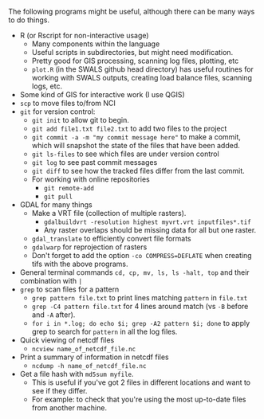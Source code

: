 The following programs might be useful, although there can be many ways to do things.

* R (or Rscript for non-interactive usage)
  * Many components within the language
  * Useful scripts in subdirectories, but might need modification.
  * Pretty good for GIS processing, scanning log files, plotting, etc
  * `plot.R` (in the SWALS github head directory) has useful routines for working with SWALS outputs, creating load balance files, scanning logs, etc.
* Some kind of GIS for interactive work (I use QGIS)
* `scp` to move files to/from NCI
* `git` for version control:
  * `git init` to allow git to begin.
  * `git add file1.txt file2.txt` to add two files to the project
  * `git commit -a -m "my commit message here"` to make a commit, which will snapshot the state of the files that have been added.
  * `git ls-files` to see which files are under version control
  * `git log` to see past commit messages
  * `git diff` to see how the tracked files differ from the last commit.
  * For working with online repositories
    * `git remote-add`
    * `git pull`
* GDAL for many things
  * Make a VRT file (collection of multiple rasters). 
    * `gdalbuildvrt -resolution highest myvrt.vrt inputfiles*.tif`
    * Any raster overlaps should be missing data for all but one raster.
  * `gdal_translate` to efficiently convert file formats 
  * `gdalwarp` for reprojection of rasters
  * Don't forget to add the option `-co COMPRESS=DEFLATE` when creating tifs with the above programs.
* General terminal commands `cd, cp, mv, ls, ls -halt, top` and their combination with `|`
* `grep` to scan files for a pattern
  * `grep pattern file.txt` to print lines matching `pattern` in `file.txt`
  * `grep -C4 pattern file.txt` for 4 lines around match (vs `-B` before and `-A` after).
  * `for i in *.log; do echo $i; grep -A2 pattern $i; done` to apply grep to search for `pattern` in all the log files.
* Quick viewing of netcdf files
    * `ncview name_of_netcdf_file.nc`
* Print a summary of information in netcdf files
    * `ncdump -h name_of_netcdf_file.nc`
* Get a file hash with `md5sum myfile`. 
  * This is useful if you've got 2 files in different locations and want to see if they differ.
  * For example: to check that you're using the most up-to-date files from another machine.
